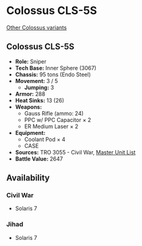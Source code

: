 # Colossus CLS-5S

[Other Colossus variants](../colossus.md)

## Colossus CLS-5S
- **Role:** Sniper
- **Tech Base:** Inner Sphere (3067)
- **Chassis:** 95 tons (Endo Steel)
- **Movement:** 3 / 5
  - **Jumping:** 3
- **Armor:** 288
- **Heat Sinks:** 13 (26)
- **Weapons:**
  - Gauss Rifle (ammo: 24)
  - PPC w/ PPC Capacitor × 2
  - ER Medium Laser × 2
- **Equipment:**
  - Coolant Pod × 4
  - CASE
- **Sources:** TRO 3055 - Civil War, [Master Unit List](http://masterunitlist.info/Unit/Details/663/colossus-cls-5s)
- **Battle Value:** 2647

## Availability

### Civil War
- Solaris 7

### Jihad
- Solaris 7

